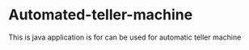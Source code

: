 # Automated-teller-machine
This is java application is for can be used for automatic teller machine
